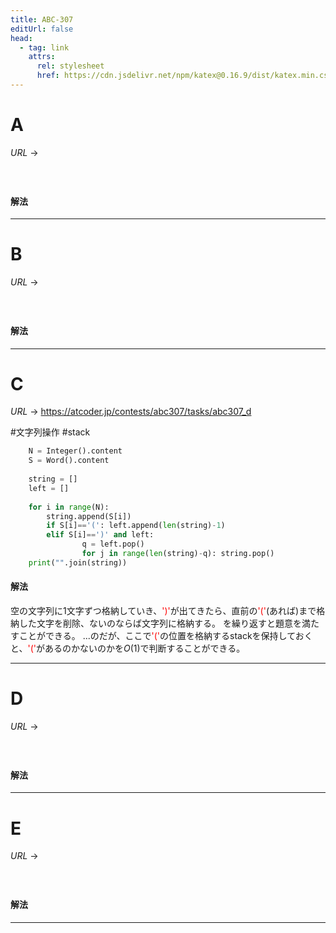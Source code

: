 ```yaml
---
title: ABC-307
editUrl: false
head:
  - tag: link
    attrs:
      rel: stylesheet
      href: https://cdn.jsdelivr.net/npm/katex@0.16.9/dist/katex.min.css
---
```


# A

$URL\:\to$

#

```python
```

#### 解法

***

# B

$URL\:\to$

#

```python
```

#### 解法

***

# C

$URL\:\to$ <https://atcoder.jp/contests/abc307/tasks/abc307_d>

\#文字列操作 <span class="sl-obs-tag">#stack</span>

```python
    N = Integer().content
    S = Word().content
    
    string = []
    left = []
    
    for i in range(N):
        string.append(S[i])
        if S[i]=='(': left.append(len(string)-1)
        elif S[i]==')' and left:
                q = left.pop()
                for j in range(len(string)-q): string.pop()
    print("".join(string))
```

#### 解法

空の文字列に$1$文字ずつ格納していき、<span style="color:red">')'</span>が出てきたら、直前の<span style="color:red">'('</span>(あれば)まで格納した文字を削除、ないのならば文字列に格納する。
を繰り返すと題意を満たすことができる。
...のだが、ここで<span style="color:red">'('</span>の位置を格納するstackを保持しておくと、<span style="color:red">'('</span>があるのかないのかを$O(1)$で判断することができる。

***

# D

$URL\:\to$

#

```python
```

#### 解法

***

# E

$URL\:\to$

#

```python
```

#### 解法

***
